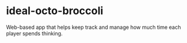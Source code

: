 # ideal-octo-broccoli
Web-based app that helps keep track and manage how much time each player spends thinking.

